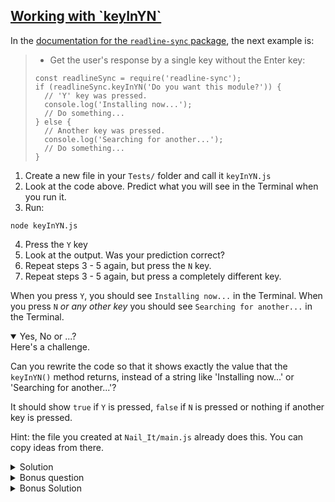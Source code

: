 <!-- Working with keyInYN -->
<section
  id="working-with-keyinyn"
  aria-labelledby="working-with-keyinyn"
  data-item="Working with keyInYN"
>
  <h2><a href="#working-with-keyinyn">Working with `keyInYN`</a></h2>
  
  In the [documentation for the `readline-sync` package](https://www.npmjs.com/package/readline-sync), the next example is:

> * Get the user's response by a single key without the Enter key:
> 
> ```javascript-w
> const readlineSync = require('readline-sync');
> if (readlineSync.keyInYN('Do you want this module?')) {
>   // 'Y' key was pressed.
>   console.log('Installing now...');
>   // Do something...
> } else {
>   // Another key was pressed.
>   console.log('Searching for another...');
>   // Do something...
> }
> ```

1. Create a new file in your `Tests/` folder and call it `keyInYN.js`
2. Look at the code above. Predict what you will see in the Terminal when you run it.
3. Run:

```bash-w
node keyInYN.js
```

4. Press the `Y` key
5. Look at the output. Was your prediction correct?
6. Repeat steps 3 - 5 again, but press the `N` key.
7. Repeat steps 3 - 5 again, but press a completely different key.

When you press `Y`, you should see `Installing now...` in the Terminal.
When you press `N` _or any other key_ you should see `Searching for another...` in the Terminal.

<details class="challenge" open>
<summary>Yes, No or ...?</summary>
Here's a challenge.

Can you rewrite the code so that it shows exactly the value that the `keyInYN()` method returns, instead of a string like 'Installing now...' or 'Searching for another...'?

It should show `true` if `Y` is pressed, `false` if `N` is pressed or nothing if another key is pressed.

Hint: the file you created at `Nail_It/main.js` already does this. You can copy ideas from there.

<details class="solution">
<summary>Solution</summary>
```javascript
const readlineSync = require("readline-sync");
const question = "Do you want this module?"
const yesOrNo = readlineSync.keyInYN(question) 
console.log("yesOrNo: *", yesOrNo, "*")
```

I've added asterisk (`*`) characters around the value of `yesOrNo`, so that you can see when `yesOrNo` contains neither `true` nor `false`.

Note that there will be a space added between each item that `console.log()` prints, so when `yesOrNo` contains an empty string, `console.log()` prints `*  *`, with two spaces between the asterisks.

![Showing the output of keyInYN](images/yesOrNo.webp)

</details>

<details class="challenge">
<summary>Bonus question</summary>
Search the documentation for more places where it talks about `keyInYN`, until you find this:

> ### keyInYN
>
> ```javascript-w
> boolYesOrEmpty = readlineSync.keyInYN([query[, options]])
> ```

<details class="question" open>
<summary>Optional parameters</summary>
The square brackets in `keyInYN([query[, options]])` mean "The data inside these square brackets is optional." This means that `readlineSync.keyInYN()` (with no parameters at all) should work.

Why don't you try it?  
What does it do?  
Where in the documentation can you find a description of what to expect?

</details>

And later, you should find this:

> ... the following additional option is available.  
> **guide**
> 
> _Type_: boolean  
> _Default_: true
> 
> If true is specified, a string '[y/n]' as guide for the user is added to query. 

Can you create an options object like `{ guide: false }` and add it as the second parameter of the `keyInYN()` method? What do you expect will happen if you do?

</details>

<details class="solution">
<summary>Bonus Solution</summary>
```javascript
const readlineSync = require("readline-sync");
const question = "Do you want this module?"
const options = { guide: false }
const yesOrNo = readlineSync.keyInYN(question, options) 
console.log("yesOrNo: *", yesOrNo, "*")
```

![With `{ guide: false }`, the string `[y\n]` is not shown](images/bonus.webp)

</details>
</details>

</section>
